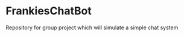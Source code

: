 FrankiesChatBot
===============

Repository for group project which will simulate a simple chat system
